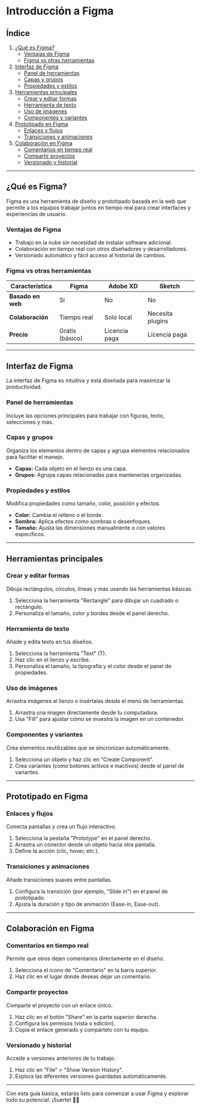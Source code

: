 # Introducción a Figma

## Índice

1. [¿Qué es Figma?](#qué-es-figma)
   - [Ventajas de Figma](#ventajas-de-figma)
   - [Figma vs otras herramientas](#figma-vs-otras-herramientas)
2. [Interfaz de Figma](#interfaz-de-figma)
   - [Panel de herramientas](#panel-de-herramientas)
   - [Capas y grupos](#capas-y-grupos)
   - [Propiedades y estilos](#propiedades-y-estilos)
3. [Herramientas principales](#herramientas-principales)
   - [Crear y editar formas](#crear-y-editar-formas)
   - [Herramienta de texto](#herramienta-de-texto)
   - [Uso de imágenes](#uso-de-imágenes)
   - [Componentes y variantes](#componentes-y-variantes)
4. [Prototipado en Figma](#prototipado-en-figma)
   - [Enlaces y flujos](#enlaces-y-flujos)
   - [Transiciones y animaciones](#transiciones-y-animaciones)
5. [Colaboración en Figma](#colaboración-en-figma)
   - [Comentarios en tiempo real](#comentarios-en-tiempo-real)
   - [Compartir proyectos](#compartir-proyectos)
   - [Versionado y historial](#versionado-y-historial)

---

## ¿Qué es Figma?

Figma es una herramienta de diseño y prototipado basada en la web que permite a los equipos trabajar juntos en tiempo real para crear interfaces y experiencias de usuario.

### Ventajas de Figma
- Trabajo en la nube sin necesidad de instalar software adicional.
- Colaboración en tiempo real con otros diseñadores y desarrolladores.
- Versionado automático y fácil acceso al historial de cambios.

### Figma vs otras herramientas
| Característica     | Figma            | Adobe XD         | Sketch           |
|--------------------|------------------|------------------|------------------|
| **Basado en web**  | Sí               | No               | No               |
| **Colaboración**   | Tiempo real      | Solo local       | Necesita plugins |
| **Precio**         | Gratis (básico)  | Licencia paga    | Licencia paga    |

---

## Interfaz de Figma

La interfaz de Figma es intuitiva y está diseñada para maximizar la productividad.

### Panel de herramientas
Incluye las opciones principales para trabajar con figuras, texto, selecciones y más.

### Capas y grupos
Organiza los elementos dentro de capas y agrupa elementos relacionados para facilitar el manejo.

- **Capas:** Cada objeto en el lienzo es una capa.  
- **Grupos:** Agrupa capas relacionadas para mantenerlas organizadas.  

### Propiedades y estilos
Modifica propiedades como tamaño, color, posición y efectos.

- **Color:** Cambia el relleno o el borde.  
- **Sombra:** Aplica efectos como sombras o desenfoques.  
- **Tamaño:** Ajusta las dimensiones manualmente o con valores específicos.  

---

## Herramientas principales

### Crear y editar formas
Dibuja rectángulos, círculos, líneas y más usando las herramientas básicas.

1. Selecciona la herramienta "Rectangle" para dibujar un cuadrado o rectángulo.  
2. Personaliza el tamaño, color y bordes desde el panel derecho.  

### Herramienta de texto
Añade y edita texto en tus diseños.

1. Selecciona la herramienta "Text" (T).  
2. Haz clic en el lienzo y escribe.  
3. Personaliza el tamaño, la tipografía y el color desde el panel de propiedades.  

### Uso de imágenes
Arrastra imágenes al lienzo o insértalas desde el menú de herramientas.

1. Arrastra una imagen directamente desde tu computadora.  
2. Usa "Fill" para ajustar cómo se muestra la imagen en un contenedor.  

### Componentes y variantes
Crea elementos reutilizables que se sincronizan automáticamente.

1. Selecciona un objeto y haz clic en "Create Component".  
2. Crea variantes (como botones activos e inactivos) desde el panel de variantes.  

---

## Prototipado en Figma

### Enlaces y flujos
Conecta pantallas y crea un flujo interactivo.

1. Selecciona la pestaña "Prototype" en el panel derecho.  
2. Arrastra un conector desde un objeto hacia otra pantalla.  
3. Define la acción (clic, hover, etc.).  

### Transiciones y animaciones
Añade transiciones suaves entre pantallas.

1. Configura la transición (por ejemplo, "Slide in") en el panel de prototipado.  
2. Ajusta la duración y tipo de animación (Ease-in, Ease-out).  

---

## Colaboración en Figma

### Comentarios en tiempo real
Permite que otros dejen comentarios directamente en el diseño.

1. Selecciona el ícono de "Comentario" en la barra superior.  
2. Haz clic en el lugar donde deseas dejar un comentario.  

### Compartir proyectos
Comparte el proyecto con un enlace único.

1. Haz clic en el botón "Share" en la parte superior derecha.  
2. Configura los permisos (vista o edición).  
3. Copia el enlace generado y compártelo con tu equipo.  

### Versionado y historial
Accede a versiones anteriores de tu trabajo.

1. Haz clic en "File" > "Show Version History".  
2. Explora las diferentes versiones guardadas automáticamente.  

---

Con esta guía básica, estarás listo para comenzar a usar Figma y explorar todo su potencial. ¡Suerte! 🎨✨

